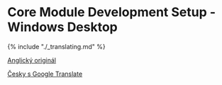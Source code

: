 # Core Module Development Setup - Windows Desktop

{% include "./_translating.md" %}


 [Anglický originál](https://doc.bigclown.com/core-module-setup-macos.html)


 [Česky s Google Translate](https://translate.google.com/translate?sl=en&tl=cs&js=y&prev=_t&hl=cs&ie=UTF-8&u=https%3A%2F%2Fdoc.bigclown.cz%2Fcore-module-setup-macos.html&edit-text=)
